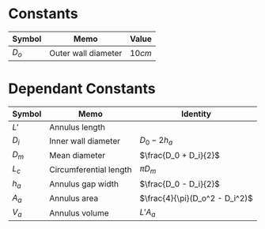 # Constants

| Symbol | Memo                | Value  |
| ------ | ------------------- | ------ |
| $D_o$  | Outer wall diameter | $10cm$ |

# Dependant Constants

| Symbol | Memo                   | Identity                       |
| ------ | ---------------------- | ------------------------------ |
| $L'$   | Annulus length         |                                |
| $D_i$  | Inner wall diameter    | $D_0 - 2h_a$                   |
| $D_m$  | Mean diameter          | $\frac{D_0 + D_i}{2}$          |
| $L_c$  | Circumferential length | $\pi D_m$                      |
| $h_a$  | Annulus gap width      | $\frac{D_0 - D_i}{2}$          |
| $A_a$  | Annulus area           | $\frac{4}{\pi}(D_o^2 - D_i^2)$ |
| $V_a$  | Annulus volume         | $L' A_a$                       |
